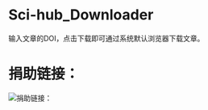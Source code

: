 # Sci-hub_Downloader
输入文章的DOI，点击下载即可通过系统默认浏览器下载文章。<br>
# 捐助链接：<br>
![捐助链接：](https://github.com/zhhzzw/Sci-hub_Downloader/blob/master/support.png)